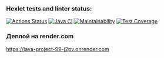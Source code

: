 ### Hexlet tests and linter status:
[![Actions Status](https://github.com/sushilyaz/java-project-99/actions/workflows/hexlet-check.yml/badge.svg)](https://github.com/sushilyaz/java-project-99/actions)
[![Java CI](https://github.com/sushilyaz/java-project-99/actions/workflows/app.yml/badge.svg?branch=main)](https://github.com/sushilyaz/java-project-99/actions/workflows/app.yml)
[![Maintainability](https://api.codeclimate.com/v1/badges/cdd65f2d5ff11872ac97/maintainability)](https://codeclimate.com/github/sushilyaz/java-project-99/maintainability)
[![Test Coverage](https://api.codeclimate.com/v1/badges/cdd65f2d5ff11872ac97/test_coverage)](https://codeclimate.com/github/sushilyaz/java-project-99/test_coverage)
### Деплой на render.com
https://java-project-99-j2pv.onrender.com
